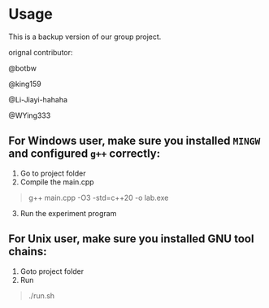 # Usage

This is a backup version of our group project.

orignal contributor:

@botbw

@king159

@Li-Jiayi-hahaha

@WYing333

## For Windows user, make sure you installed `MINGW` and configured `g++` correctly:
1. Go to project folder
2. Compile the main.cpp
> g++ main.cpp -O3 -std=c++20 -o lab.exe
3. Run the experiment program

## For Unix user, make sure you installed GNU tool chains:
1. Goto project folder
2. Run 
> ./run.sh
